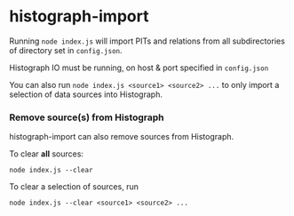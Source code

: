 # histograph-import

Running `node index.js` will import PITs and relations from all subdirectories of directory set in `config.json`.

Histograph IO must be running, on host & port specified in `config.json`

You can also run `node index.js <source1> <source2> ...` to only import a selection of data sources into Histograph.

### Remove source(s) from Histograph

histograph-import can also remove sources from Histograph.

To clear __all__ sources:

    node index.js --clear

To clear a selection of sources, run

    node index.js --clear <source1> <source2> ...
